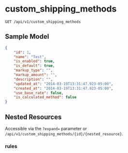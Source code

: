 custom_shipping_methods
=======================

```shell
GET /api/v1/custom_shipping_methods
```

Sample Model
------------

```json
{
	"id": 1,
	"name": "Test",
	"is_enabled": true,
	"is_default": true,
	"markup_type": "",
	"markup_amount": "",
	"description": "",
	"updated_at": "2014-03-19T13:31:47.923-05:00",
	"created_at": "2014-03-19T13:31:47.923-05:00",
	"use_base_rate": false,
	"is_calculated_method": false
}
```

Nested Resources
----------------

Accessible via the `?expand=` parameter or `/api/v1/custom_shipping_methods/{id}/{nested_resource}`.

### rules